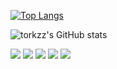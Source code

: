 [![Top Langs](https://github-readme-stats.vercel.app/api/top-langs/?username=torkzz&langs_count=8&theme=dark)](https://github.com/anuraghazra/github-readme-stats)


![torkzz's GitHub stats](https://github-readme-stats.vercel.app/api?username=torkzz&show_icons=true&theme=dark&count_private=true)




[![](https://raw.githubusercontent.com/torkzz/github-profile-summary-cards-example/master/profile-summary-card-output/github_dark/0-profile-details.svg)](https://github.com/torkzz/github-profile-summary-cards)
[![](https://raw.githubusercontent.com/torkzz/github-profile-summary-cards-example/master/profile-summary-card-output/github_dark/1-repos-per-language.svg)](https://github.com/torkzz/github-profile-summary-cards) [![](https://raw.githubusercontent.com/torkzz/github-profile-summary-cards-example/master/profile-summary-card-output/github_dark/2-most-commit-language.svg)](https://github.com/torkzz/github-profile-summary-cards)
[![](https://raw.githubusercontent.com/torkzz/github-profile-summary-cards-example/master/profile-summary-card-output/github_dark/3-stats.svg)](https://github.com/torkzz/github-profile-summary-cards) [![](https://raw.githubusercontent.com/torkzz/github-profile-summary-cards-example/master/profile-summary-card-output/github_dark/4-productive-time.svg)](https://github.com/torkzz/github-profile-summary-cards)
